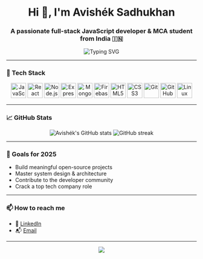 <h1 align="center">Hi 👋, I'm Avishék Sadhukhan</h1>
<h3 align="center">A passionate full-stack JavaScript developer & MCA student from India 🇮🇳</h3>

<p align="center">
  <img src="https://readme-typing-svg.herokuapp.com?font=Fira+Code&duration=3000&pause=1000&color=1AFFD5&center=true&vCenter=true&width=435&lines=Full-Stack+Developer;MERN+Stack+Enthusiast;Firebase+%2B+React+Fanboy;Lifelong+Learner+%F0%9F%93%9A" alt="Typing SVG" />
</p>

---

### 🧰 Tech Stack
<p align="center">
  <img src="https://cdn.jsdelivr.net/gh/devicons/devicon/icons/javascript/javascript-original.svg" width="40" alt="JavaScript"/>
  <img src="https://cdn.jsdelivr.net/gh/devicons/devicon/icons/react/react-original.svg" width="40" alt="React"/>
  <img src="https://cdn.jsdelivr.net/gh/devicons/devicon/icons/nodejs/nodejs-original.svg" width="40" alt="Node.js"/>
  <img src="https://cdn.jsdelivr.net/gh/devicons/devicon/icons/express/express-original.svg" width="40" alt="Express"/>
  <img src="https://cdn.jsdelivr.net/gh/devicons/devicon/icons/mongodb/mongodb-original.svg" width="40" alt="MongoDB"/>
  <img src="https://cdn.jsdelivr.net/gh/devicons/devicon/icons/firebase/firebase-plain.svg" width="40" alt="Firebase"/>
  <img src="https://cdn.jsdelivr.net/gh/devicons/devicon/icons/html5/html5-original.svg" width="40" alt="HTML5"/>
  <img src="https://cdn.jsdelivr.net/gh/devicons/devicon/icons/css3/css3-original.svg" width="40" alt="CSS3"/>
  <img src="https://cdn.jsdelivr.net/gh/devicons/devicon/icons/git/git-original.svg" width="40" alt="Git"/>
  <img src="https://cdn.jsdelivr.net/gh/devicons/devicon/icons/github/github-original.svg" width="40" alt="GitHub"/>
  <img src="https://cdn.jsdelivr.net/gh/devicons/devicon/icons/linux/linux-original.svg" width="40" alt="Linux"/>
</p>

---

### 📈 GitHub Stats
<p align="center">
  <img src="https://github-readme-stats.vercel.app/api?username=AvikDoesCode&show_icons=true&theme=radical" alt="Avishék's GitHub stats" />
  <img src="https://github-readme-streak-stats.herokuapp.com?user=AvikDoesCode&theme=radical" alt="GitHub streak" />
</p>

---

### 🎯 Goals for 2025
- Build meaningful open-source projects
- Master system design & architecture
- Contribute to the developer community
- Crack a top tech company role

---

### 📫 How to reach me
- 💼 [LinkedIn](https://linkedin.com/in/avikdoescode)
- 📬 [Email](mailto:avikdoescode@gmail.com)

---

<p align="center">
  <img src="https://capsule-render.vercel.app/api?type=waving&color=gradient&height=100&section=footer"/>
</p>

